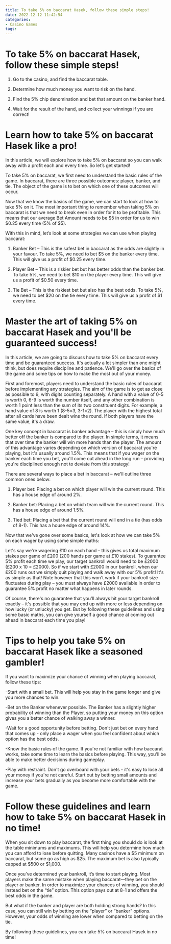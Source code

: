 ```yaml
---
title: To take 5% on baccarat Hasek, follow these simple steps!
date: 2022-12-12 11:42:54
categories:
- Casino Games
tags:
---
```



#  To take 5% on baccarat Hasek, follow these simple steps!

1. Go to the casino, and find the baccarat table.

2. Determine how much money you want to risk on the hand. 
3. Find the 5% chip denomination and bet that amount on the banker hand.
4. Wait for the result of the hand, and collect your winnings if you are correct!

#  Learn how to take 5% on baccarat Hasek like a pro!

In this article, we will explore how to take 5% on baccarat so you can walk away with a profit each and every time. So let’s get started!

To take 5% on baccarat, we first need to understand the basic rules of the game. In baccarat, there are three possible outcomes: player, banker, and tie. The object of the game is to bet on which one of these outcomes will occur.

Now that we know the basics of the game, we can start to look at how to take 5% on it. The most important thing to remember when taking 5% on baccarat is that we need to break even in order for it to be profitable. This means that our average Bet Amount needs to be $5 in order for us to win $0.25 every time (5% of $5).

With this in mind, let’s look at some strategies we can use when playing baccarat:

1) Banker Bet – This is the safest bet in baccarat as the odds are slightly in your favour. To take 5%, we need to bet $5 on the banker every time. This will give us a profit of $0.25 every time.

2) Player Bet – This is a riskier bet but has better odds than the banker bet. To take 5%, we need to bet $10 on the player every time. This will give us a profit of $0.50 every time.

3) Tie Bet – This is the riskiest bet but also has the best odds. To take 5%, we need to bet $20 on the tie every time. This will give us a profit of $1 every time.

#  Master the art of taking 5% on baccarat Hasek and you'll be guaranteed success!

In this article, we are going to discuss how to take 5% on baccarat every time and be guaranteed success. It's actually a lot simpler than one might think, but does require discipline and patience. We'll go over the basics of the game and some tips on how to make the most out of your money.

First and foremost, players need to understand the basic rules of baccarat before implementing any strategies. The aim of the game is to get as close as possible to 9, with digits counting separately. A hand with a value of 0-5 is worth 0, 6-9 is worth the number itself, and any other combination is worth 1 point less than the sum of its two constituent digits. For example, a hand value of 8 is worth 1 (8-5=3, 3-1=2). The player with the highest total after all cards have been dealt wins the round. If both players have the same value, it's a draw.

One key concept in baccarat is banker advantage – this is simply how much better off the banker is compared to the player. In simple terms, it means that over time the banker will win more hands than the player. The amount of this advantage varies depending on which version of baccarat you're playing, but it's usually around 1.5%. This means that if you wager on the banker each time you bet, you'll come out ahead in the long run – providing you're disciplined enough not to deviate from this strategy!

There are several ways to place a bet in baccarat – we'll outline three common ones below:

1) Player bet: Placing a bet on which player will win the current round. This has a house edge of around 2%.

2) Banker bet: Placing a bet on which team will win the current round. This has a house edge of around 1.5%.

3) Tied bet: Placing a bet that the current round will end in a tie (has odds of 8-1). This has a house edge of around 14%.

Now that we've gone over some basics, let's look at how we can take 5% on each wager by using some simple maths:

Let's say we're wagering £10 on each hand – this gives us total maximum stakes per game of £200 (200 hands per game at £10 stakes). To guarantee 5% profit each time we play, our target bankroll would need to be £2000 (£200 x 10 = £2000). So if we start with £2000 in our bankroll, when our £200 runs out we simply quit playing and walk away with our 5% profit! It's as simple as that! Note however that this won't work if your bankroll size fluctuates during play – you must always have £2000 available in order to guarantee 5% profit no matter what happens in later rounds.

Of course, there's no guarantee that you'll always hit your target bankroll exactly – it's possible that you may end up with more or less depending on how lucky (or unlucky) you get. But by following these guidelines and using some basic maths, you can give yourself a good chance at coming out ahead in baccarat each time you play!

#  Tips to help you take 5% on baccarat Hasek like a seasoned gambler!

If you want to maximize your chance of winning when playing baccarat, follow these tips:

-Start with a small bet. This will help you stay in the game longer and give you more chances to win.

-Bet on the Banker whenever possible. The Banker has a slightly higher probability of winning than the Player, so putting your money on this option gives you a better chance of walking away a winner.

-Wait for a good opportunity before betting. Don't just bet on every hand that comes up - only place a wager when you feel confident about which option has the best odds.

-Know the basic rules of the game. If you're not familiar with how baccarat works, take some time to learn the basics before playing. This way, you'll be able to make better decisions during gameplay.

-Play with restraint. Don't go overboard with your bets - it's easy to lose all your money if you're not careful. Start out by betting small amounts and increase your bets gradually as you become more comfortable with the game.

#  Follow these guidelines and learn how to take 5% on baccarat Hasek in no time!

When you sit down to play baccarat, the first thing you should do is look at the table minimums and maximums. This will help you determine how much you can afford to lose before quitting. Many casinos have a $5 minimum on baccarat, but some go as high as $25. The maximum bet is also typically capped at $500 or $1,000.

Once you’ve determined your bankroll, it’s time to start playing. Most players make the same mistake when playing baccarat—they bet on the player or banker. In order to maximize your chances of winning, you should instead bet on the “tie” option. This option pays out at 8-1 and offers the best odds in the game.

But what if the banker and player are both holding strong hands? In this case, you can still win by betting on the “player” or “banker” options. However, your odds of winning are lower when compared to betting on the tie.

By following these guidelines, you can take 5% on baccarat Hasek in no time!